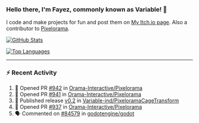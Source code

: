 ### Hello there, I'm Fayez, commonly known as Variable! 👋
I code and make projects for fun and post them on [My Itch.io page](https://variable-industries.itch.io/). Also a contributor to [Pixelorama](https://github.com/Orama-Interactive/Pixelorama).

[![GitHub Stats](https://github-readme-stats.vercel.app/api/?username=Variable-ind&show_icons=true&theme=merko)](https://github.com/anuraghazra/github-readme-stats)

[![Top Languages](https://github-readme-stats.vercel.app/api/top-langs/?username=Variable-ind&layout=compact&theme=merko)](https://github.com/anuraghazra/github-readme-stats)

---

### :zap: Recent Activity

<!--START_SECTION:activity-->
1. 💪 Opened PR [#942](https://github.com/Orama-Interactive/Pixelorama/pull/942) in [Orama-Interactive/Pixelorama](https://github.com/Orama-Interactive/Pixelorama)
2. 💪 Opened PR [#941](https://github.com/Orama-Interactive/Pixelorama/pull/941) in [Orama-Interactive/Pixelorama](https://github.com/Orama-Interactive/Pixelorama)
3. 🚀 Published release [v0.2](https://github.com/Variable-ind/PixeloramaCageTransform/releases/tag/v0.2) in [Variable-ind/PixeloramaCageTransform](https://github.com/Variable-ind/PixeloramaCageTransform)
4. 💪 Opened PR [#937](https://github.com/Orama-Interactive/Pixelorama/pull/937) in [Orama-Interactive/Pixelorama](https://github.com/Orama-Interactive/Pixelorama)
5. 🗣 Commented on [#84579](https://github.com/godotengine/godot/issues/84579#issuecomment-1799742672) in [godotengine/godot](https://github.com/godotengine/godot)
<!--END_SECTION:activity-->

<!--
**Variable-ind/Variable-ind** is a ✨ _special_ ✨ repository because its `README.md` (this file) appears on your GitHub profile.

Here are some ideas to get you started:
- 🌱 I’m currently studying at ...
- 🔭 I’m currently working on ...
- 👯 I’m looking to collaborate on ...
- 🤔 I’m looking for help with ...
- 💬 Ask me about ...
- 📫 How to reach me: ...
- ⚡ Fun fact: ...
-->
